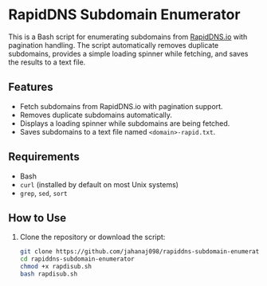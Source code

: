 # RapidDNS Subdomain Enumerator

This is a Bash script for enumerating subdomains from [RapidDNS.io](https://rapiddns.io) with pagination handling. The script automatically removes duplicate subdomains, provides a simple loading spinner while fetching, and saves the results to a text file.

## Features
- Fetch subdomains from RapidDNS.io with pagination support.
- Removes duplicate subdomains automatically.
- Displays a loading spinner while subdomains are being fetched.
- Saves subdomains to a text file named `<domain>-rapid.txt`.

## Requirements
- Bash
- `curl` (installed by default on most Unix systems)
- `grep`, `sed`, `sort`

## How to Use

1. Clone the repository or download the script:
   ```bash
   git clone https://github.com/jahanaj098/rapiddns-subdomain-enumerator.git
   cd rapiddns-subdomain-enumerator
   chmod +x rapdisub.sh
   bash rapdisub.sh
